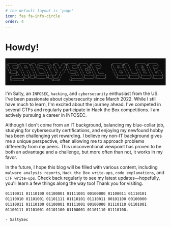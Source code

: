 ```yaml
---
# the default layout is 'page'
icon: fas fa-info-circle
order: 4
---
```


# Howdy!

![About](assets/img/About/image.png)

I'm Salty, an ``INFOSEC``, ``hacking``, and ``cybersecurity`` enthusiast from the US. I've been passionate about cybersecurity since March 2022. While I still have much to learn, I'm excited about the journey ahead. I've competed in several CTFs and regularly participate in Hack the Box competitions. I am actively pursuing a career in INFOSEC.

Although I don't come from an IT background, balancing my blue-collar job, studying for cybersecurity certifications, and enjoying my newfound hobby has been challenging yet rewarding. I believe my non-IT background gives me a unique perspective, often allowing me to approach problems differently from my peers. This unconventional viewpoint has proven to be both an advantage and a challenge, but more often than not, it works in my favor.

In the future, I hope this blog will be filled with various content, including ``malware analysis reports``, ``Hack the Box write-ups``, ``code explanations``, and ``CTF write-ups``. Check back regularly to see my latest updates—hopefully, you'll learn a few things along the way too! Thank you for visiting.


``01110011 01110100 01100001 01111001 00100000 01100011 01110101 01110010 01101001 01101111 01110101 01110011 00101100 00100000 01110011 01110100 01100001 01111001 00100000 01110110 01101001 01100111 01101001 01101100 01100001 01101110 01110100.``


``- SaltySec``